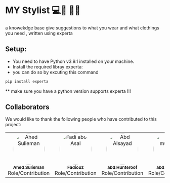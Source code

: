 # MY Stylist 💻📖 🎨🧪
a knowekdge base give suggestions to what you wear and what clothings you need , written using experta

## Setup:

- You need to have Python v3.9.1 installed on your machine.
- Install the required libray experta:
- you can do so by excuting this command

```bash
pip install experta

```
** make sure you have a python version supports experta !!!

## Collaborators

We would like to thank the following people who have contributed to this project:

<table>
  <tr>
    <td align="center">
      <a href="https://github.com/ahed0programer">
        <img src="https://avatars.githubusercoztent.com/ahed0programer" width="100px;" style="border-radius: 50%;  max-width:100%;" alt="Ahed Sulieman"/>
        <br />
        <sub><b>Ahed Sulieman</b></sub>
      </a>
      <br />
      Role/Contribution
    </td>
    <td align="center">
      <a href="https://github.com/fadiouz">
        <img src="https://avatars.githubusercontent.com/fadiouz?v=4" width="100px;" style="border-radius: 50%;  max-width:100%;" alt="Fadi abo-Asal"/>
        <br />
        <sub><b>Fadiouz</b></sub>
      </a>
      <br />
      Role/Contribution
    </td>
    <td align="center">
      <a href="https://github.com/abdsyd">
        <img src="https://avatars.githubusercontent.com/abdsyd?v=4" width="100px;" style="border-radius: 50%; max-width:100%;" alt="Abd Alsayad"/>
        <br />
        <sub><b>abd Hunteroof</b></sub>
      </a>
      <br />
      Role/Contribution
    </td>
     <td align="center">
      <a href="https://github.com/abd-Mohsen">
        <img src="https://avatars.githubusercontent.com/abd-Mohsen?v=4" width="100px;" style="border-radius: 50%; max-width:100%;" alt="Abd muhsen"/>
        <br />
        <sub><b>abd muhsen</b></sub>
      </a>
      <br />
      Role/Contribution
    </td>
    <!-- Add more collaborators in the same format -->
  </tr>
</table>

